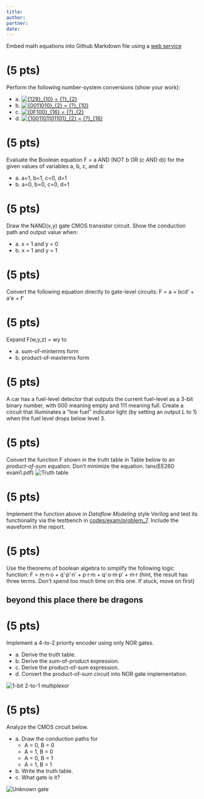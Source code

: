 ```yaml
---
title: 
author:
partner:
date:
---
```

Embed math equations into Github Markdown file using a [web service](https://www.codecogs.com/latex/eqneditor.php)

# (5 pts)
Perform the following number-system conversions (show your work):

- a. <a href="https://www.codecogs.com/eqnedit.php?latex={129}_{10}&space;=&space;{?}_{2}" target="_blank"><img src="https://latex.codecogs.com/gif.latex?{129}_{10}&space;=&space;{?}_{2}" title="{129}_{10} = {?}_{2}" /></a>  
- b. <a href="https://www.codecogs.com/eqnedit.php?latex={0011010}_{2}&space;=&space;{?}_{10}" target="_blank"><img src="https://latex.codecogs.com/gif.latex?{0011010}_{2}&space;=&space;{?}_{10}" title="{0011010}_{2} = {?}_{10}" /></a>  
- c. <a href="https://www.codecogs.com/eqnedit.php?latex={0F100}_{16}&space;=&space;{?}_{2}" target="_blank"><img src="https://latex.codecogs.com/gif.latex?{0F100}_{16}&space;=&space;{?}_{2}" title="{0F100}_{16} = {?}_{2}" /></a>  
- d. <a href="https://www.codecogs.com/eqnedit.php?latex={1001101101101}_{2}&space;=&space;{?}_{16}" target="_blank"><img src="https://latex.codecogs.com/gif.latex?{1001101101101}_{2}&space;=&space;{?}_{16}" title="{1001101101101}_{2} = {?}_{16}" /></a> 

# (5 pts)
Evaluate the Boolean equation F = a AND (NOT b OR (c AND d)) for the given values
of variables a, b, c, and d:  

- a. a=1, b=1, c=0, d=1  
- b. a=0, b=0, c=0, d=1  

# (5 pts)
Draw the NAND(x,y) gate CMOS transistor circuit. Show the conduction path and output
value when: 

- a. x = 1 and y = 0
- b. x = 1 and y = 1

# (5 pts)
Convert the following equation directly to gate-level circuits: F = a + bcd’ + a'e + f’

# (5 pts)
Expand F(w,y,z) = wy to 
- a. sum-of-minterms form
- b. product-of-maxterms form

# (5 pts)
A car has a fuel-level detector that outputs the current fuel-level as a 3-bit binary number, with 000 meaning empty and 111 meaning full. Create a circuit that illuminates a “low fuel” indicator light (by setting an output L to 1) when the fuel level drops below level 3.

# (5 pts)
Convert the function F shown in the truth table in Table below to an *product-of-sum* equation. Don’t minimize the equation.
!ans(EE260 exam1.pdf)
![Truth table](figures/problem_6.png)

# (5 pts)
Implement the function above in *Dataflow Modeling* style Verilog and test its functionality via the testbench in [codes/exam/problem_7](../../codes/exam/problem_7). Include the waveform in the report.

# (5 pts) 
Use the theorems of boolean algebra to simplify the following logic function: F = m·n·o + q’·p’·n’ + p·r·m + q’·o·m·p’ + m·r (hint, the result has three terms. Don't spend too much time on this one. If stuck, move on first)


## **beyond this place there be dragons**

# (5 pts)
Implement a 4-to-2 priority encoder using only NOR gates.

- a. Derive the truth table.
- b. Derive the sum-of-product expression.
- c. Derive the product-of-sum expression.
- d. Convert the product-of-sum circuit into NOR gate implementation.

![1-bit 2-to-1 multiplexor](figures/problem_9.png)

# (5 pts)
Analyze the CMOS circuit below. 

- a. Draw the conduction paths for
    - A = 0, B = 0
    - A = 1, B = 0
    - A = 0, B = 1
    - A = 1, B = 1
- b. Write the truth table.
- c. What gate is it?

![Unknown gate](figures/problem_a.png)
